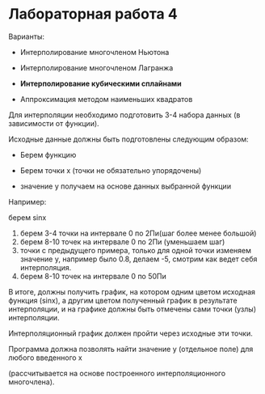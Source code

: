 # Лабораторная работа 4
Варианты:

* Интерполирование многочленом Ньютона

* Интерполирование многочленом Лагранжа

* **Интерполирование кубическими сплайнами**

* Аппроксимация методом наименьших квадратов

Для интерполяции необходимо подготовить 3-4 набора данных (в зависимости от функции).

Исходные данные должны быть подготовлены следующим образом: 

- Берем функцию

- Берем точки x (точки не обязательно упорядочены)

- значение y получаем на основе данных выбранной функции

Например:

берем sinx

1) берем 3-4 точки на интервале 0 по 2Пи(шаг более менее большой)
2) берем 8-10 точек на интервале 0 по 2Пи (уменьшаем шаг)
3) точки с предыдущего примера, только для одной точки изменяем значение y, например
было 0.8, делаем -5, смотрим как ведет себя интерполяция.
4) берем 8-10 точек на интервале 0 по 50Пи


В итоге, должны получить график, на котором одним цветом исходная функция (sinx), а другим цветом полученный график в результате интерполяции, и на графике должны быть отмечены сами точки (узлы) интерполяции. 

Интерполяционный график должен пройти через исходные эти точки.

Программа должна позволять найти значение y (отдельное поле) для любого введенного x

(рассчитывается на основе построенного интерполяционного многочлена).
